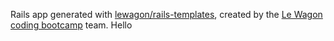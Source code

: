 Rails app generated with [lewagon/rails-templates](https://github.com/lewagon/rails-templates), created by the [Le Wagon coding bootcamp](https://www.lewagon.com) team.
Hello
